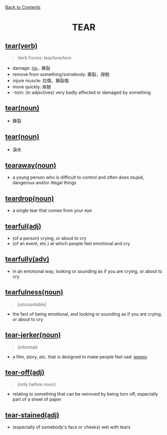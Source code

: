 ﻿[Back to Contents](../../../README.md)

# <p style="text-align: center;">TEAR</p>

## [tear(verb)](https://www.oxfordlearnersdictionaries.com/definition/english/tear1_1)
> Verb Forms: tear/tore/torn
* damage: [rip]，撕裂
* remove from something/somebody: 撕裂，掙脫
* injure muscle: 拉傷，撕裂傷
* move quickly: 疾馳
* -torn: (in adjectives) very badly affected or damaged by something

## [tear(noun)](https://www.oxfordlearnersdictionaries.com/definition/english/tear1_2)
* 撕裂

## [tear(noun)](https://www.oxfordlearnersdictionaries.com/definition/english/tear2_2)
* 淚水

## [tearaway(noun)](https://www.oxfordlearnersdictionaries.com/definition/english/tearaway)
*  a young person who is difficult to control and often does stupid, dangerous and/or illegal things

## [teardrop(noun)](https://www.oxfordlearnersdictionaries.com/definition/english/teardrop)
*  a single tear that comes from your eye

## [tearful(adj)](https://www.oxfordlearnersdictionaries.com/definition/english/tearful)
* (of a person) crying, or about to cry
* (of an event, etc.) at which people feel emotional and cry

## [tearfully(adv)](https://www.oxfordlearnersdictionaries.com/definition/english/tearfully)
* in an emotional way, looking or sounding as if you are crying, or about to cry

## [tearfulness(noun)](https://www.oxfordlearnersdictionaries.com/definition/english/tearfulness)
> [uncountable]
* the fact of being emotional, and looking or sounding as if you are crying, or about to cry

## [tear-jerker(noun)](https://www.oxfordlearnersdictionaries.com/definition/english/tear-jerker)
> (informal)
* a film, story, etc. that is designed to make people feel sad: [weepy]

## [tear-off(adj)](https://www.oxfordlearnersdictionaries.com/definition/english/tear-off)
> [only before noun]
* relating to something that can be removed by being torn off, especially part of a sheet of paper

## [tear-stained(adj)](https://www.oxfordlearnersdictionaries.com/definition/english/tear-stained)
* (especially of somebody's face or cheeks) wet with tears


[rip]: https://www.oxfordlearnersdictionaries.com/definition/english/rip_1
[weepy]: https://www.oxfordlearnersdictionaries.com/definition/english/weepy_2

